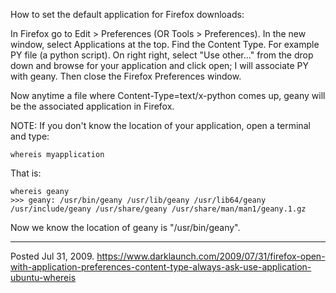 How to set the default application for Firefox downloads:

In Firefox go to Edit > Preferences (OR Tools > Preferences).
In the new window, select Applications at the top.
Find the Content Type. For example PY file (a python script).
On right right, select "Use other..." from the drop down and browse for your application and click open; I will associate PY with geany.
Then close the Firefox Preferences window.

Now anytime a file where Content-Type=text/x-python comes up, geany will be the associated application in Firefox.

NOTE:
If you don't know the location of your application, open a terminal and type:
```
whereis myapplication
```
That is:
```
whereis geany
>>> geany: /usr/bin/geany /usr/lib/geany /usr/lib64/geany /usr/include/geany /usr/share/geany /usr/share/man/man1/geany.1.gz
```
Now we know the location of geany is "/usr/bin/geany".

---

Posted Jul 31, 2009.
https://www.darklaunch.com/2009/07/31/firefox-open-with-application-preferences-content-type-always-ask-use-application-ubuntu-whereis